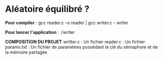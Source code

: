 # Aléatoire équilibré ?

**Pour compiler** : 
gcc reader.c -o reader | gcc writer.c - writer

**Pour lancer l'application** :
./writer

**COMPOSITION DU PROJET**
writter.c  : Un fichier 
reader.c   : Un fichier 
params.txt : Un fichier de paramètres possédant la clé du sémaphore et de la mémoire partagée

